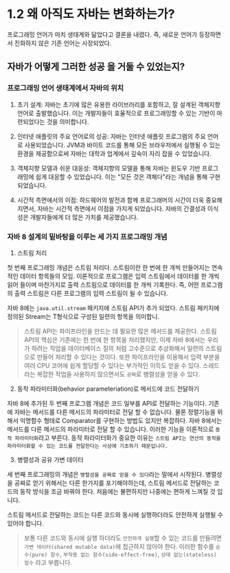 # 1.2 왜 아직도 자바는 변화하는가?

프로그래밍 언어가 마치 생태계와 닮았다고 결론을 내렸다. 
즉, 새로운 언어가 등장하면서 진화하지 않은 기존 언어는 사장되었다.

  
## 자바가 어떻게 그러한 성공 을 거둘 수 있었는지?

### 프로그래밍 언어 생태계에서 자바의 위치 

1. 초기 설계: 자바는 초기에 많은 유용한 라이브러리를 포함하고, 잘 설계된 객체지향 언어로 출발했습니다. 이는 개발자들이 효율적으로 프로그래밍할 수 있는 기반이 마련되었다는 것을 의미합니다.

2. 인터넷 애플릿의 주요 언어로의 성공: 자바는 인터넷 애플릿 프로그램의 주요 언어로 사용되었습니다. JVM과 바이트 코드를 통해 모든 브라우저에서 실행될 수 있는 환경을 제공함으로써 자바는 대학과 업계에서 깊숙이 자리 잡을 수 있었습니다.

3. 객체지향 모델과 쉬운 대응성: 객체지향의 모델을 통해 자바는 윈도우 기반 프로그래밍에 쉽게 대응할 수 있었습니다. 이는 "모든 것은 객체다"라는 개념을 통해 구현되었습니다.

4. 시간적 측면에서의 이점: 하드웨어의 발전과 함께 프로그래머의 시간이 더욱 중요해지면서, 자바는 시간적 측면에서 이점을 가지게 되었습니다. 자바의 간결성과 이식성은 개발자들에게 더 많은 가치를 제공했습니다.


 ### 자바 8 설계의 밑바탕을 이루는 세 가지 프로그래밍 개념

 1. 스트림 처리

첫 번째 프로그래밍 개념은 스트림 처리다. 스트림이란 한 번에 한 개씩 만들어지는 연속적인 데이터 항목들의 모임. 이론적으로 프로그램은 입력 스트림에서
데이터를 한 개씩 읽어 들이며 마찬가지로 출력 스트림으로 데이터를 한 개씩 기록한다. 즉, 어떤 프로그램의 출력 스트림은 다른 프로그램의 입력 스트림이 될
수 있습니다.

자바 8에는 `java.util.stream` 패키지에 스트림 API가 추가 되었다. 스트림 패키지에 정의된 Stream<T>는 T형식으로 구성된 일련의 항목을 의미합니.

> 스트림 API는 파이프라인을 만드는 데 필요한 많은 메서드를 제공한다. 스트림 API의 핵심은 기존에는 한 번에 한 항목을 처리했지만, 이제 자바 8에서는
우리가 하려는 작업을 데이터베이스 질의 처럼 고수준으로 추상화해서 일련의 스트림으로 만들어 처리할 수 있다는 것이다. 또한 파이프라인을 이용해서 입력
부분을 여러 CPU 코어에 쉽게 할당할 수 있다는 부가적인 이득도 얻을 수 있다. 스레드라는 복잡한 작업을 사용하지 않으면서도 `공짜`로 병렬성을 얻을 수 있다.

2. 동작 파라미터화(behavior parameteriation)로 메서드에 코드 전달하기

자바 8에 추가된 두 번째 프로그램 개념은 코드 일부를 API로 전달하는 기능이다. 기존에 자바는 메서드를 다른 메서드의 파라미터로 전달 할 수 없습니다.
물론 정렬기능을 위해서 익명함수 형태로 Comparator를 구현하는 방법도 있지만 복잡하다. 자바 8에서는 메서드를 다른 메서드의 파라미터로 전달 할 수 있습니다.
이러한 기능을 이론적으로 `동작 파라미터화`라고 부른다. 동작 파라미터화가 중요한 이유는 `스트림 API는 연산의 동작을 파라미터화할 수 있는 코드를 전달한다는
사상에 기초하기 때문입니다.`


3. 병렬성과 공유 가변 데이터

세 번째 프로그래밍의 개념은 `병렬성을 공짜로 얻을 수 있다`라는 말에서 시작된다. 병렬성을 공짜로 얻기 위해서는 다른 한가지를 포기해야하는데,
스트림 메서드로 전달하는 코드의 동작 방식을 조금 바꿔야 한다. 처음에는 불편하지만 나중에는 편하게 느껴질 것 입니다.

스트림 메서드로 전달하는 코드는 다른 코드와 동시에 실행하더라도 안전하게 실행될 수 있어야 합니다. 

> 보통 다른 코드와 동시에 실행 하더라도 `안전하게 실행`할 수 있는 코드를 만들려면 `가변 데이터(shared mutable data)`에 접근하지 않아야 한다.
이러한 함수를 `순수(pure) 함수`, `부작용 없는 함수(side-effect-free)`, `상태 없는(stateless) 함수` 라고 부릅니다.



